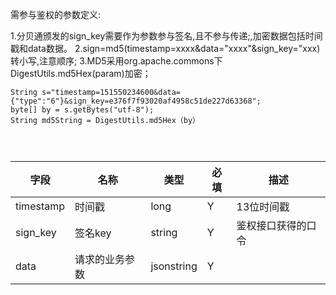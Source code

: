 需参与鉴权的参数定义:
1.分贝通颁发的sign\_key需要作为参数参与签名,且不参与传递;,加密数据包括时间戳和data数据。
2.sign=md5(timestamp=xxxx&data="xxxx"&sign\_key="xxx)转小写,注意顺序;
3.MD5采用org.apache.commons下DigestUtils.md5Hex(param)加密；
```
String s="timestamp=151550234600&data={"type":"6"}&sign_key=e376f7f93020af4958c51de227d63368";
byte[] by = s.getBytes("utf-8");
String md5String = DigestUtils.md5Hex（by）




```

字段|名称|类型|必填|描述
----|----|---|---|---
timestamp|时间戳|long|Y|13位时间戳
sign_key|签名key|string|Y|鉴权接口获得的口令
data|请求的业务参数|jsonstring|Y||